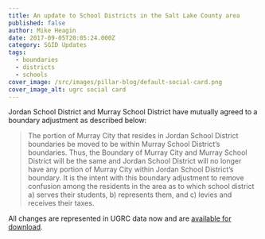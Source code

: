 ```yaml
---
title: An update to School Districts in the Salt Lake County area
published: false
author: Mike Heagin
date: 2017-09-05T20:05:24.000Z
category: SGID Updates
tags:
  - boundaries
  - districts
  - schools
cover_image: /src/images/pillar-blog/default-social-card.png
cover_image_alt: ugrc social card
---
```


Jordan School District and Murray School District have mutually agreed to a boundary adjustment as described below:

> The portion of Murray City that resides in Jordan School District boundaries be moved to be within Murray School District’s boundaries. Thus, the Boundary of Murray City and Murray School District will be the same and Jordan School District will no longer have any portion of Murray City within Jordan School District’s boundary. It is the intent with this boundary adjustment to remove confusion among the residents in the area as to which school district a) serves their students, b) represents them, and c) levies and receives their taxes.

All changes are represented in UGRC data now and are [available for download](/products/sgid/boundaries/school-districts/).
